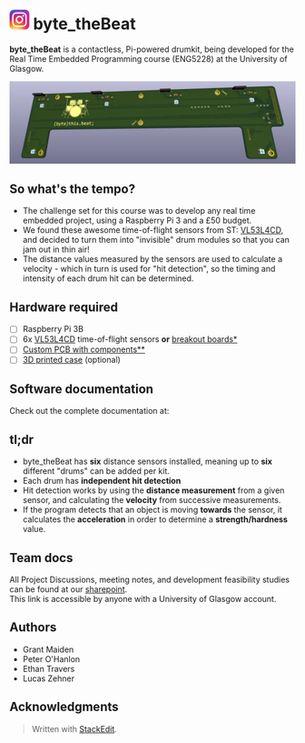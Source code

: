 # [<img src="./docs/Instagram_icon.png.webp" width="35"/>](https://www.instagram.com/byte.thebeat/) byte_theBeat
**byte_theBeat** is a contactless, Pi-powered drumkit, being developed for the Real Time Embedded Programming course (ENG5228) at the University of Glasgow.

<img src="./docs/ByteThisBeat.jpg" alt="Alt text" title="(byte)this.beat; PCB">

## So what's the tempo?

 - The challenge set for this course was to develop any real time embedded project, using a Raspberry Pi 3 and a £50 budget.  
 - We found these awesome time-of-flight sensors from ST: [VL53L4CD](https://www.st.com/en/imaging-and-photonics-solutions/vl53l4cd.html), and decided to turn them into "invisible" drum modules so that you can jam out in thin air!  
 - The distance values measured by the sensors are used to calculate a velocity - which in turn is used for "hit detection", so the timing and intensity of each drum hit can be determined.
## Hardware required
 - [ ] Raspberry Pi 3B
 - [ ] 6x [VL53L4CD](https://www.st.com/en/imaging-and-photonics-solutions/vl53l4cd.html) time-of-flight sensors **or** [breakout boards*](https://www.st.com/en/ecosystems/satel-vl53l4cd.html)
 - [ ] [Custom PCB with components**](https://github.com/GrantMaiden/ContactlessPiPoweredDrumkit/tree/main/hardware/ContactlessPiPoweredDrumkit)
 - [ ] [3D printed case](https://github.com/GrantMaiden/ContactlessPiPoweredDrumkit/tree/main/hardware/ContactlessPiPoweredDrumkit/CAD) (optional)

## Software documentation
Check out the complete documentation at: 

## tl;dr
- byte_theBeat has **six** distance sensors installed, meaning up to **six** different "drums" can be added per kit. 
- Each drum has **independent hit detection**
- Hit detection works by using the **distance measurement** from a given sensor, and calculating the **velocity** from successive measurements.
- If the program detects that an object is moving **towards** the sensor, it calculates the **acceleration** in order to determine a **strength/hardness** value.
## Team docs

All Project Discussions, meeting notes, and development feasibility studies can be found at our [sharepoint](https://gla.sharepoint.com/:o:/s/ENG5228RTEP/Er4JzmCRMUZCnUjhNUSQIA8BrX5IVSQI6c456dHyLfZf0w?e=HDqj4z).  
This link is accessible by anyone with a University of Glasgow account.

## Authors

* Grant Maiden  
* Peter O'Hanlon  
* Ethan Travers  
* Lucas Zehner  

## Acknowledgments

> Written with [StackEdit](https://stackedit.io/).
